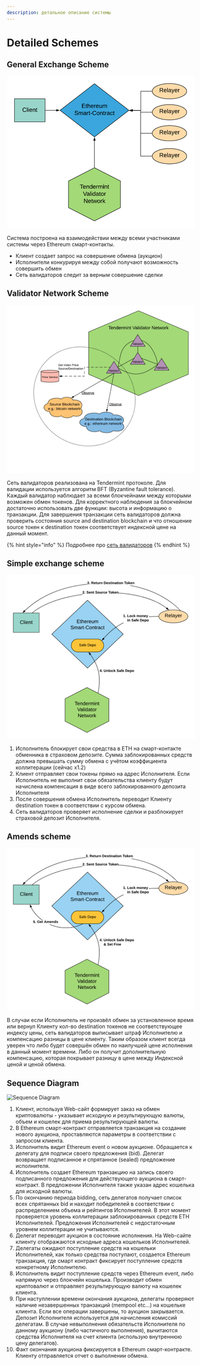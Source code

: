 ```yaml
---
description: детальное описание системы
---
```


# Detailed Schemes

## General Exchange Scheme



![&#x41E;&#x431;&#x449;&#x430;&#x44F; &#x441;&#x438;&#x441;&#x442;&#x435;&#x43C;&#x430; &#x440;&#x430;&#x431;&#x43E;&#x442;&#x44B; &#x441;&#x438;&#x441;&#x442;&#x435;&#x43C;&#x44B;](../.gitbook/assets/main-scheme.png)

Система построена на взаимодействии между всеми участниками системы через Ethereum смарт-контакты. 

* Клиент создает запрос на совершение обмена \(аукцион\)
* Исполнители конкурируя между собой получают возможность совершить обмен
* Сеть валидаторов следит за верным совершение сделки

## Validator Network Scheme





![&#x41F;&#x440;&#x438;&#x43D;&#x446;&#x438;&#x43F; &#x440;&#x430;&#x431;&#x43E;&#x442;&#x44B; &#x441;&#x435;&#x442;&#x438; &#x432;&#x430;&#x43B;&#x438;&#x434;&#x430;&#x442;&#x43E;&#x440;&#x43E;&#x432;](../.gitbook/assets/tendermint.png)

Сеть валидаторов реализована на Tendermint протоколе. Для валидации используется алгоритм BFT \(Byzantine fault tolerance\). Каждый валидатор наблюдает за всеми блокчейнами между которыми возможен обмен токенов. Для корректного наблюдения за блокчейном достаточно использовать две функции: высота и информацию о транзакции. Для завершения транзакции сеть валидаторов должна проверить состояния source and destination blockchain и что отношение source токен к destination токен соответствует индексной цене на данный момент.

{% hint style="info" %}
Подробнее про [сеть валидаторов](entities.md#validators-network)
{% endhint %}

## Simple exchange scheme

![&#x423;&#x43F;&#x440;&#x43E;&#x449;&#x435;&#x43D;&#x43D;&#x430;&#x44F; &#x441;&#x445;&#x435;&#x43C;&#x430; &#x441;&#x43E;&#x432;&#x435;&#x440;&#x448;&#x435;&#x43D;&#x438;&#x44F; &#x43E;&#x431;&#x43C;&#x435;&#x43D;&#x430;](../.gitbook/assets/simple-change.png)

1. Исполнитель блокирует свои средства в ETH на смарт-контакте обменника в страховом депозите. Сумма заблокированных средств должна превышать сумму обмена с учётом коэффициента коллитерации \(сейчас x1.2\)
2. Клиент отправляет свои токены прямо на адрес Исполнителя. Если Исполнитель не выполнит свои обязательства клиенту будут начислена компенсация в виде всего заблокированного депозита Исполнителя
3. После совершения обмена Исполнитель переводит Клиенту destination токен в соответствии с курсом обмена.
4. Сеть валидаторов проверяет исполнение сделки и разблокирует страховой депозит Исполнителя.

## Amends scheme

![&#x41E;&#x431;&#x43C;&#x435;&#x43D; &#x441; &#x43A;&#x43E;&#x43C;&#x43F;&#x435;&#x43D;&#x441;&#x430;&#x446;&#x438;&#x435;&#x439; &#x43A;&#x43B;&#x438;&#x435;&#x43D;&#x442;&#x443;](../.gitbook/assets/set-fine.png)

В случаи если Исполнитель не произвёл обмен за установленное время или вернул Клиенту кол-во destination токенов не соответствующее индексу цены, сеть валидаторов выписывает штраф Исполнителю и компенсацию разницы в цене клиенту. Таким образом клиент всегда уверен что либо будет совершён обмен по наилучшей цене исполнения в данный момент времени. Либо он получит дополнительную компенсацию, которая покрывает разницу в цене между Индексной ценой и ценой обмена.

## Sequence Diagram

![Sequence Diagram](https://lh4.googleusercontent.com/WiXEgiAO8WZR1Mk6xyR5IrcSE4-rpc8jnfZ6YANSBR-93zUpppMrHjvJ8GtJv0qCvwYHSH2NCz7VlbKrBCVnbWRjCAlKFjHhR8am4PR1rjlaxDH12zle13WIEccUlq5kbgbLmcTj)



1. Клиент, используя Web-сайт формирует заказ на обмен криптовалюты - указывает исходную и результирующую валюты, объем и кошелек для приема результирующей валюты.
2. В Ethereum смарт-контракт отправляется транзакция на создание нового аукциона, проставляются параметры в соответствии с запросом клиента. 
3. Исполнитель видит Ethereum event о новом аукционе. Обращается к делегату для подписи своего предложения \(bid\). Делегат возвращает подписанное и спрятанное \(sealed\) предложение исполнителя. 
4. Исполнитель создает Ethereum транзакцию на запись своего подписанного предложения для действующего аукциона в смарт-контракт. В предложении Исполнителя также указан адрес кошелька для исходной валюты.
5. По окончанию периода bidding, сеть делегатов получает список всех спрятанных bid и находит победителей в соответствии с распределением объема и рейтингов Исполнителей. В этот момент проверяется уровень коллитерации заблокированных средств ETH Исполнителей. Предложения Исполнителей с недостаточным уровнем коллитерации не учитываются.
6. Делегат переводит аукцион в состояние исполнения. На Web-сайте клиенту отображаются исходные адреса кошельков Исполнителей. 
7. Делегаты ожидают поступление средств на кошельки Исполнителей, как только средства поступают, создается Ethereum транзакция, где смарт контракт фиксирует поступление средств конкретному Исполнителю. 
8. Исполнитель видит поступление средств через Ethereum event, либо напрямую через блокчейн кошелька. Производит обмен криптовалют и отправляет результирующую валюту на кошелек клиента.
9. При наступлении времени окончания аукциона, делегаты проверяют наличие незавершенных транзакций \(mempool etc…\) на кошельке клиента. Если все операции завершены, то аукцион закрывается. Депозит Исполнителя используется для начисления комиссий делегатам. В случае невыполнения обязательств Исполнителя по данному аукциону \(либо частичного выполнения\), вычитаются средства Исполнителя на счет клиента \(использую внутреннюю цену делегатов\).
10. Факт окончания аукциона фиксируется в Ethereum смарт-контракте. Клиенту отправляется отчет о выполнении обмена.

